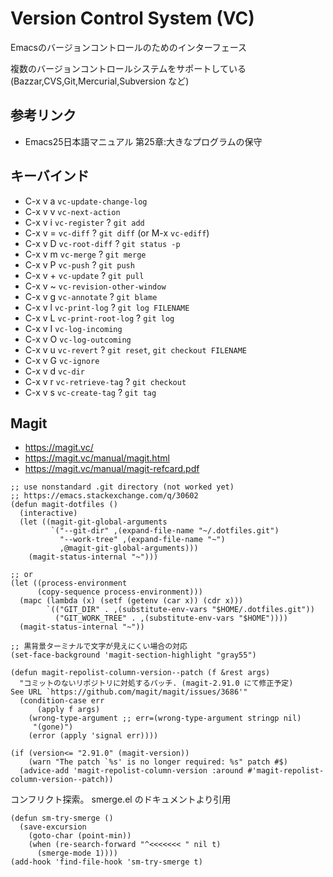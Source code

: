 # Version Control System (VC)

Emacsのバージョンコントロールのためのインターフェース

複数のバージョンコントロールシステムをサポートしている
(Bazzar,CVS,Git,Mercurial,Subversion など)

## 参考リンク

- Emacs25日本語マニュアル 第25章:大きなプログラムの保守

## キーバインド

- C-x v a `vc-update-change-log`
- C-x v v `vc-next-action`
- C-x v i `vc-register`  ? `git add`
- C-x v = `vc-diff`      ? `git diff` (or M-x `vc-ediff`)
- C-x v D `vc-root-diff` ? `git status -p`
- C-x v m `vc-merge`     ? `git merge`
- C-x v P `vc-push`      ? `git push`
- C-x v + `vc-update`    ? `git pull`
- C-x v ~ `vc-revision-other-window`
- C-x v g `vc-annotate`  ? `git blame`
- C-x v l `vc-print-log` ? `git log FILENAME`
- C-x v L `vc-print-root-log` ? `git log`
- C-x v I `vc-log-incoming`
- C-x v O `vc-log-outcoming`
- C-x v u `vc-revert` ? `git reset`, `git checkout FILENAME`
- C-x v G `vc-ignore`
- C-x v d `vc-dir`
- C-x v r `vc-retrieve-tag` ? `git checkout`
- C-x v s `vc-create-tag` ? `git tag`

## Magit

- https://magit.vc/
- https://magit.vc/manual/magit.html
- https://magit.vc/manual/magit-refcard.pdf

```emacs-lisp
;; use nonstandard .git directory (not worked yet)
;; https://emacs.stackexchange.com/q/30602
(defun magit-dotfiles ()
  (interactive)
  (let ((magit-git-global-arguments
         `("--git-dir" ,(expand-file-name "~/.dotfiles.git")
           "--work-tree" ,(expand-file-name "~")
           ,@magit-git-global-arguments)))
    (magit-status-internal "~")))

;; or
(let ((process-environment
      (copy-sequence process-environment)))
  (mapc (lambda (x) (setf (getenv (car x)) (cdr x)))
        `(("GIT_DIR" . ,(substitute-env-vars "$HOME/.dotfiles.git"))
          ("GIT_WORK_TREE" . ,(substitute-env-vars "$HOME"))))
  (magit-status-internal "~"))
```

```emacs-lisp
;; 黒背景ターミナルで文字が見えにくい場合の対応
(set-face-background 'magit-section-highlight "gray55")
```

```emacs-lisp
(defun magit-repolist-column-version--patch (f &rest args)
  "コミットのないリポジトリに対処するパッチ. (magit-2.91.0 にて修正予定)
See URL `https://github.com/magit/magit/issues/3686'"
  (condition-case err
      (apply f args)
    (wrong-type-argument ;; err=(wrong-type-argument stringp nil)
     "(gone)")
    (error (apply 'signal err))))

(if (version<= "2.91.0" (magit-version))
    (warn "The patch `%s' is no longer required: %s" patch #$)
  (advice-add 'magit-repolist-column-version :around #'magit-repolist-column-version--patch))
```

コンフリクト探索。 smerge.el のドキュメントより引用

```emacs-lisp
(defun sm-try-smerge ()
  (save-excursion
    (goto-char (point-min))
    (when (re-search-forward "^<<<<<<< " nil t)
      (smerge-mode 1))))
(add-hook 'find-file-hook 'sm-try-smerge t)
```
